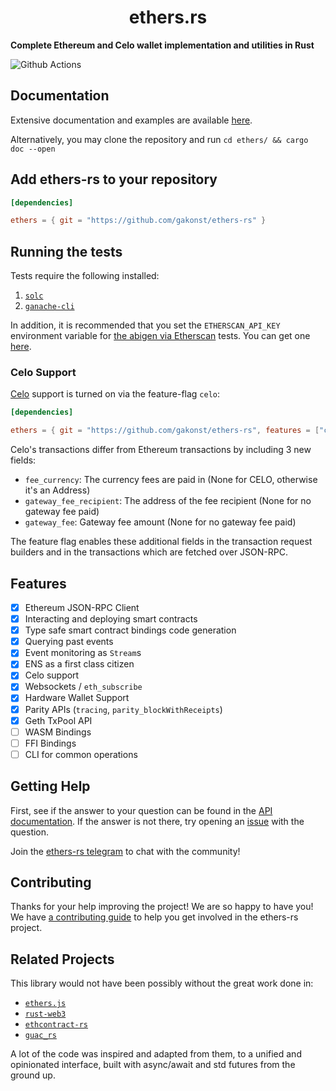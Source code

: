 # <h1 align="center"> ethers.rs </h1>

**Complete Ethereum and Celo wallet implementation and utilities in Rust**

![Github Actions](https://github.com/gakonst/ethers-rs/workflows/Tests/badge.svg)

## Documentation

Extensive documentation and examples are available [here](https://docs.rs/ethers).

Alternatively, you may clone the repository and run `cd ethers/ && cargo doc --open`

## Add ethers-rs to your repository

```toml
[dependencies]

ethers = { git = "https://github.com/gakonst/ethers-rs" }
```

</details>

## Running the tests

Tests require the following installed:
1. [`solc`](https://solidity.readthedocs.io/en/latest/installing-solidity.html)
2. [`ganache-cli`](https://github.com/trufflesuite/ganache-cli#installation)

In addition, it is recommended that you set the `ETHERSCAN_API_KEY` environment variable 
for [the abigen via Etherscan](https://github.com/gakonst/ethers-rs/blob/master/ethers/tests/major_contracts.rs) tests. 
You can get one [here](https://etherscan.io/apis).

### Celo Support

[Celo](http://celo.org/) support is turned on via the feature-flag `celo`:

```toml
[dependencies]

ethers = { git = "https://github.com/gakonst/ethers-rs", features = ["celo"] }
```

Celo's transactions differ from Ethereum transactions by including 3 new fields:
- `fee_currency`: The currency fees are paid in (None for CELO, otherwise it's an Address)
- `gateway_fee_recipient`: The address of the fee recipient (None for no gateway fee paid)
- `gateway_fee`: Gateway fee amount (None for no gateway fee paid)

The feature flag enables these additional fields in the transaction request builders and
in the transactions which are fetched over JSON-RPC.

## Features

- [x] Ethereum JSON-RPC Client
- [x] Interacting and deploying smart contracts
- [x] Type safe smart contract bindings code generation
- [x] Querying past events
- [x] Event monitoring as `Stream`s
- [x] ENS as a first class citizen
- [x] Celo support
- [x] Websockets / `eth_subscribe`
- [x] Hardware Wallet Support
- [x] Parity APIs (`tracing`, `parity_blockWithReceipts`)
- [x] Geth TxPool API
- [ ] WASM Bindings
- [ ] FFI Bindings
- [ ] CLI for common operations

## Getting Help

First, see if the answer to your question can be found in the [API documentation](https://docs.rs/ethers). If the answer
is not there, try opening an [issue](https://github.com/gakonst/ethers-rs/issues/new) with the question.

Join the [ethers-rs telegram](t.me/ethers_rs) to chat with the community!

## Contributing

Thanks for your help improving the project! We are so happy to have you! We have
[a contributing guide](https://github.com/gakonst/ethers-rs/blob/master/CONTRIBUTING.md) to
help you get involved in the ethers-rs project.

## Related Projects

This library would not have been possibly without the great work done in:
- [`ethers.js`](https://github.com/ethers-io/ethers.js/)
- [`rust-web3`](https://github.com/tomusdrw/rust-web3/)
- [`ethcontract-rs`](https://github.com/gnosis/ethcontract-rs/)
- [`guac_rs`](https://github.com/althea-net/guac_rs/tree/master/web3/src/jsonrpc)

A lot of the code was inspired and adapted from them, to a unified and opinionated interface,
built with async/await and std futures from the ground up.
